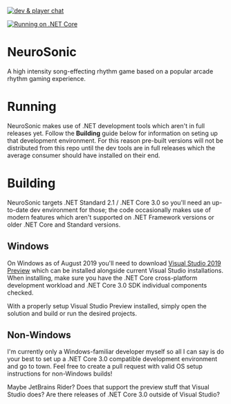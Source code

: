 [![dev & player chat](https://discordapp.com/api/guilds/594032849804591114/widget.png?style=shield)](https://discord.gg/pQkF5HM)

[![Running on .NET Core](https://img.youtube.com/vi/I5wOUcjP_MQ/2.jpg)](https://www.youtube.com/watch?v=I5wOUcjP_MQ)

# NeuroSonic
A high intensity song-effecting rhythm game based on a popular arcade rhythm gaming experience.

# Running
NeuroSonic makes use of .NET development tools which aren't in full releases yet. Follow the **Building** guide below for information on seting up that development environment. For this reason pre-built versions will not be distributed from this repo until the dev tools are in full releases which the average consumer should have installed on their end.

# Building
NeuroSonic targets .NET Standard 2.1 / .NET Core 3.0 so you'll need an up-to-date dev environment for those; the code occasionally makes use of modern features which aren't supported on .NET Framework versions or older .NET Core and Standard versions.

## Windows
On Windows as of August 2019 you'll need to download [Visual Studio 2019 Preview](https://visualstudio.microsoft.com/vs/preview/) which can be installed alongside current Visual Studio installations.
When installing, make sure you have the .NET Core cross-platform development workload and .NET Core 3.0 SDK individual components checked.

With a properly setup Visual Studio Preview installed, simply open the solution and build or run the desired projects.

## Non-Windows
I'm currently only a Windows-familiar developer myself so all I can say is do your best to set up a .NET Core 3.0 compatible development environment and go to town. Feel free to create a pull request with valid OS setup instructions for non-Windows builds!

Maybe JetBrains Rider? Does that support the preview stuff that Visual Studio does? Are there releases of .NET Core 3.0 outside of Visual Studio?
